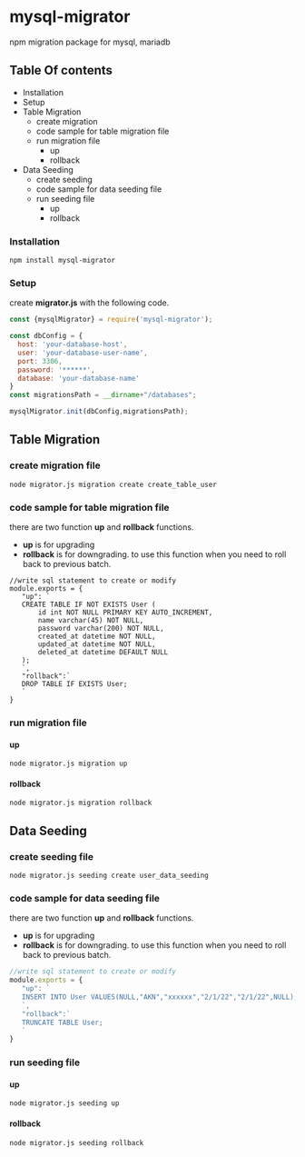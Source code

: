 # mysql-migrator
npm migration package for mysql, mariadb

## Table Of contents
- Installation 
- Setup
- Table Migration
	- create migration 
	- code sample for table migration file
	- run migration file
		- up
		- rollback
- Data Seeding
	- create seeding 
	- code sample for data seeding file
	- run seeding file
		- up
		- rollback

### Installation
```shell
npm install mysql-migrator
```
### Setup
create **migrator.js** with the following code.
```javascript
const {mysqlMigrator} = require('mysql-migrator');

const dbConfig = {
  host: 'your-database-host',
  user: 'your-database-user-name',
  port: 3306,
  password: '******',
  database: 'your-database-name'
}
const migrationsPath = __dirname+"/databases";

mysqlMigrator.init(dbConfig,migrationsPath);
```
## Table Migration
### create migration file
```shell
node migrator.js migration create create_table_user
```
### code sample for table migration file
there are two function **up** and **rollback** functions.
- **up** is for upgrading
- **rollback** is for downgrading. to use this function when you need to roll back to previous batch.
 ```shell
//write sql statement to create or modify
module.exports = {
	"up": `
	CREATE TABLE IF NOT EXISTS User (
		id int NOT NULL PRIMARY KEY AUTO_INCREMENT,
		name varchar(45) NOT NULL,
		password varchar(200) NOT NULL,
		created_at datetime NOT NULL,
		updated_at datetime NOT NULL,
		deleted_at datetime DEFAULT NULL
	);
	`,
	"rollback":`
	DROP TABLE IF EXISTS User;
	`
}
```
### run migration file
#### up
```shell
node migrator.js migration up
```
#### rollback
```shell
node migrator.js migration rollback
```
## Data Seeding 
### create seeding file
```shell
node migrator.js seeding create user_data_seeding
```
### code sample for data seeding file
there are two function **up** and **rollback** functions.
- **up** is for upgrading
- **rollback** is for downgrading. to use this function when you need to roll back to previous batch.
 ```javascript
//write sql statement to create or modify
module.exports = {
	"up": `
	INSERT INTO User VALUES(NULL,"AKN","xxxxxx","2/1/22","2/1/22",NULL);
	`,
	"rollback":`
	TRUNCATE TABLE User;
	`
}
```
### run seeding file
#### up
```shell
node migrator.js seeding up
```
#### rollback
```shell
node migrator.js seeding rollback
```

